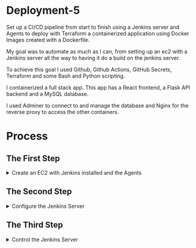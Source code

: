 # Deployment-5

Set up a CI/CD pipeline from start to finish using a Jenkins server and Agents to deploy with Terraform a containerized application using Docker Images created with a Dockerfile. 

My goal was to automate as much as I can, from setting up an ec2 with a Jenkins server all the way to having it do a build on the jenkins server. 

To achieve this goal I used Github, Github Actions, GitHub Secrets, Terraform and some Bash and Python scripting. 

I containerized a full stack app. This app has a React frontend, a Flask API backend and a MySQL database. 

I used Adminer to connect to and manage the database and Nginx for the reverse proxy to access the other containers. 

# Process

## The First Step

<details>

<summary>Create an EC2 with Jenkins installed and the Agents</summary>

<br>

- I used a GitHub Actions work flow to achieve this along with GitHub Secrets to create variables and pass arugments or replace place holders such as `~User~`. 

- The workflow [Deploy-Pipeline](https://github.com/RichardDeodutt/Deployment-5/blob/main/.github/workflows/Deploy-Pipeline.yml) will use the terraform files for [Pipeline](https://github.com/RichardDeodutt/Deployment-5/tree/main/Terraform/Pipeline) to create a EC2 and install Jenkins along with everything the server should have doing the initial setup. It does the same for the Agents. It uses `SSH` and [Bash scripts](https://github.com/RichardDeodutt/Deployment-5/tree/main/Scripts) to install Jenkins and the other software needed. This assumes you already have a `keypair` created and a `security group` with port `22` and `80` open to use. You need to set the `keypair` and `security group` names in the terraform files to yours along with using your `region`. This can be done by setting the secrets: `BUCKET_NAME`, `TABLE_NAME`, `AWS_REGION`, `AWS_AMI`, `AWS_ITYPE`, `AWS_KEYNAME` and `AWS_SECGROUPNAME`. The secrets will replace the placeholders using the [replacer](https://raw.githubusercontent.com/RichardDeodutt/Deployment-5/main/Utilities/replacer.py) when run by the workflow. 

- To store the state file I used a `S3 bucket` and a `Dynamodb table` to store a `statelock`. There are more terraform files for the [Backend](https://github.com/RichardDeodutt/Deployment-5/tree/main/Terraform/Remote-S3) to create it but this needs to be changed to be `unique`, it can't be the same as mine. I created the workflow [Init-Remote-Statefile](https://github.com/RichardDeodutt/Deployment-5/blob/main/.github/workflows/Init-Remote-Statefile.yml) to initialize the backend. Setting the secrets: `BUCKET_NAME`, `TABLE_NAME` and `AWS_REGION` to yours will allow it to function correctly. 

- Using the state file I created a workflow [Release-Jenkins](https://github.com/RichardDeodutt/Deployment-5/blob/main/.github/workflows/Release-Jenkins.yml) to `destroy` the infrastructure when done with it. 

- I created a workflow [Redeploy-Jenkins](https://github.com/RichardDeodutt/Deployment-5/blob/main/.github/workflows/Redeploy-Jenkins.yml) to saved time if I wanted to `restart from scratch` by first `destroying` the infrastructure and then `creating` it again. It `recreates` everything from scratch. 

- The workflows that deploy the Jenkins server do some inital configurations using the Jenkins API, Jenkins CLI and a generated [Groovy script](https://github.com/RichardDeodutt/Deployment-5/blob/main/Configs/jenkins-configure.groovy) to setup things such as the username, password and plugins. 

- (Nginx)[https://github.com/RichardDeodutt/Deployment-5/blob/main/Configs/server-nginx-default] is used as a reverse proxy to use port 80. 

</details>

## The Second Step

<details>

<summary>Configure the Jenkins Server</summary>

<br>

- I created a workflow [Post-Config-Jenkins](https://github.com/RichardDeodutt/Deployment-5/blob/main/.github/workflows/Post-Config-Jenkins.yml) to configure Jenkins so you don't have to use the web UI. It uses SSH to run scripts that uses the Jenkins CLI and some [xml templates](https://github.com/RichardDeodutt/Deployment-5/tree/main/Configs).

- It creates the [Secrets](https://github.com/RichardDeodutt/Deployment-5/blob/main/Configs/credential-secret-jenkins-default.xml), [Credentials](https://github.com/RichardDeodutt/Deployment-5/blob/main/Configs/credential-cred-jenkins-default.xml), [SSH-Key](https://github.com/RichardDeodutt/Deployment-5/blob/main/Configs/credential-ssh-jenkins-default.xml), [Nodes or Agents](https://github.com/RichardDeodutt/Deployment-5/blob/main/Configs/node-jenkins-default.xml) and also the [build job or project](https://github.com/RichardDeodutt/Deployment-5/blob/main/Configs/job-build-jenkins-default.xml) for Deployment-5 while making sure it `dosn't run automatically` by canceling the first auto build. 

</details>

## The Third Step

<details>

<summary>Control the Jenkins Server</summary>

<br>

- I made a workflow [Execute-Jenkins-Build-Job](https://github.com/RichardDeodutt/Deployment-5/blob/main/.github/workflows/Execute-Jenkins-Build-Job.yml) that allows me to run the `build job`  without using the web UI all from the `Github Actions` page. I could use a `webhook` and `update` the `forked repository` to automatically have it `build` but this workflow gived me the ability to run the build `whenever` I want. 

- I also made a workflow [Update-Forked-Repo](https://github.com/RichardDeodutt/Deployment-5/blob/main/.github/workflows/Update-Forked-Repo.yml) that allow me to automatically update the forked repo with the changes in the [Modified-Application-Files](https://github.com/RichardDeodutt/Deployment-5/tree/main/Modified-Application-Files) directory. I make the changes `manually` to `Modified-Application-Files` and once this repository is `updated` I can run this workflow to `update` the `forked` repository automatically. It only overwrites existing files and won't delete existing files in the forked repo for safety. 

- There is also a workflow [Build-and-Test](https://github.com/RichardDeodutt/Deployment-5/blob/main/.github/workflows/Build-and-Test.yml) I made to do unit tests on the scripts to make sure they don't break accidentally. 

- The scripts in the [Runners](https://github.com/RichardDeodutt/Deployment-5/tree/main/Runners) directory run the scrips in the [Scripts](https://github.com/RichardDeodutt/Deployment-5/tree/main/Scripts) directory. 

# Secrets/Variables

<details>

<summary>Show Secrets/Variables</summary>

<br>

- AWS_ACCESS_KEY_ID 

    - AWS IAM User with AdministratorAccess, their Access Key ID. 

        Secrets/Variables:

        ```
        AWS_ACCESS_KEY_ID
        ```

        Example Below: 

        ```
        AKIAXIDF5EYC4GKLMXNZ
        ```

- AWS_SECRET_ACCESS_KEY 

    - AWS IAM User with AdministratorAccess, their Secret Access Key ID. 

        Secrets/Variables:

        ```
        AWS_SECRET_ACCESS_KEY
        ```

        Example Below: 

        ```
        nhsi9mxRJfZYUx/HKS4jJ1rK4tcbJwH+pzg3I+nD
        ```

- AWS_SSH_KEY_BASE64 

    - AWS SSH Key Pair to SSH into the Jenkins Server and Agents EC2 in base64 format using the base64 command. 

        Secrets/Variables:

        ```
        AWS_SSH_KEY_BASE64
        ```

        Example Below: 

        ```
        cat ~/.ssh/Tokyo.pem | base64
        ```

- JENKINS_USERNAME 

    - Desired Jenkins username to create the Jenkins Server with. 

        Secrets/Variables:

        ```
        JENKINS_USERNAME
        ```

        Example Below: 

        ```
        Jeff
        ```

- JENKINS_PASSWORD 

    - Desired Jenkins password to create the Jenkins Server with. 

        Secrets/Variables:

        ```
        JENKINS_PASSWORD
        ```

        Example Below: 

        ```
        password1234
        ```

- JENKINS_EMAIL 

    - Desired Jenkins admin email to create the Jenkins Server with. 

        Secrets/Variables:

        ```
        JENKINS_EMAIL
        ```

        Example Below: 

        ```
        Jeff@gmail.com
        ```

- USER_GITHUB_USERNAME 

    - Your Github Username to access your forked repo. 

        Secrets/Variables:

        ```
        USER_GITHUB_USERNAME
        ```

        Example Below: 

        ```
        BossJeff
        ```

- USER_GITHUB_TOKEN 

    - Your Github Personal Access token to access your forked repo. 

        Secrets/Variables:

        ```
        USER_GITHUB_TOKEN
        ```

        Example Below: 

        ```
        ghp_l5W2WQ0vrQIOaNmApxv2ygBIvDXoxj2EllWd
        ```

- JENKINS_JOB_NAME 

    - The name of the Build Job or Project Jenkins uses. Must contain no spaces or dots. 

        Secrets/Variables:

        ```
        JENKINS_JOB_NAME
        ```

        Example Below: 

        ```
        Deployment-5
        ```

- JENKINS_GITHUB_REPO_URL 

    - The url of the forked repo. 

        Secrets/Variables:

        ```
        JENKINS_GITHUB_REPO_URL
        ```

        Example Below: 

        ```
        https://github.com/RichardDeodutt/kuralabs_deployment_4
        ```

- THIS_GITHUB_REPO_URL

    - The url of this repo or if this is a fork of the original then the url of this forked repo. 

        Secrets/Variables:

        ```
        THIS_GITHUB_REPO_URL
        ```

        Example Below: 

        ```
        https://github.com/RichardDeodutt/Deployment-5
        ```

- USER_GITHUB_SSH_KEY_BASE64

    - Your GitHub SSH key to do a push in base64 format using the base64 command. 

        Secrets/Variables:

        ```
        USER_GITHUB_SSH_KEY_BASE64
        ```

        Example Below: 

        ```
        cat ~/.ssh/id_rsa | base64
        ```

- USER_GITHUB_EMAIL

    - Your GitHub email to author a commit can be the same as the JENKINS_EMAIL. 

        Secrets/Variables:

        ```
        USER_GITHUB_EMAIL
        ```

        Example Below: 

        ```
        Jeff@gmail.com
        ```

- BUCKET_NAME

    - Your S3 bucket name for storing the Terraform statefile. Must not be already generated and contain no spaces or dots. 

        Secrets/Variables:

        ```
        BUCKET_NAME
        ```

        Example Below: 

        ```
        terraform-remote-statefile-store-d10
        ```

- TABLE_NAME

    - Your DynamoDB table name for storing the lockfile of the Terraform statefile. Must not be already generated and contain no spaces or dots. 

        Secrets/Variables:

        ```
        TABLE_NAME
        ```

        Example Below: 

        ```
        terraform_state_lock_table-d10
        ```

- AWS_REGION

    - Your region of choice for AWS to use when creating the Jenkins Server and Agents. 

        Secrets/Variables:

        ```
        AWS_REGION
        ```

        Example Below: 

        ```
        ap-northeast-1
        ```

- AWS_AMI

    - Your AMI to use for your EC2 based on the region selected. 

        Secrets/Variables:

        ```
        AWS_AMI
        ```

        Example Below: 

        ```
        ami-03f4fa076d2981b45
        ```

- AWS_ITYPE

    - Your itype to use for your EC2 based on your needs. 

        Secrets/Variables:

        ```
        AWS_ITYPE
        ```

        Example Below: 

        ```
        t2.micro
        ```

- AWS_KEYNAME

    - Your keyname to use for your EC2 based on your SSH Keys generated on AWS. Must be already generated. Must be already generated and contain no spaces or dots. 

        Secrets/Variables:

        ```
        AWS_KEYNAME
        ```

        Example Below: 

        ```
        Tokyo
        ```

- AWS_SECGROUPNAME

    - Your secgroupname to use for your EC2 based on your security groups Created on AWS. Must be already generated and contain no spaces or dots. 

        Secrets/Variables:

        ```
        AWS_SECGROUPNAME
        ```

        Example Below: 

        ```
        Jenkins
        ```

- DOCKERHUB_USR

    - Your username to login to DockerHub. Cannot contain spaces or dots. 

        Secrets/Variables:

        ```
        DOCKERHUB_USR
        ```

        Example Below: 

        ```
        Jeff
        ```

- DOCKERHUB_PWD

    - Your password to login to DockerHub. Cannot contain spaces or dots or some punctuation characters. 

        Secrets/Variables:

        ```
        DOCKERHUB_PWD
        ```

        Example Below: 

        ```
        2WQ0vrQI
        ```

</details>

# Diagram

<details>

<summary>Show Diagram</summary>

<br>

<p align="center">
<a href="https://github.com/RichardDeodutt/Deployment-5/blob/main/Images/Diagram.drawio.png"><img src="https://github.com/RichardDeodutt/Deployment-5/blob/main/Images/Diagram.drawio.png" />
</p>

</details>

# Notes

- The Jenkins Server seems to become unresponsive during cypress test it might be because of not enough resources so I moved it to the Terraform Agent to do the test. 

- Containers communicate to each other using localhost and the nginx container is the link connecting it to the loadbalancer and therefore the internet. 

- The `Docker Agent` builds the Dockerfile images and pushes it to `Dockerhub`. You have to use the same [repo names](https://hub.docker.com/u/richarddeodutt) or change the files to match the names you want to use. 

- The `Terraform Agent` will `Deploy` the Docker Images to `ECS` and do the `Cypress E2E` test. 

- Port `80` on the loadbalancer is the `frontend`.

- Port `5000` on the loadbalancer is the `backend`.

- Port `9000` on the loadbalancer is the `adminer`.

- All the Github Secrets are required to function correctly. 

# Issues 

- Sometimes apt fails because of `broken packages` or other reason making this system `not 100% reliable`. The broken packages issue is handled as a warning and ignored. 

- Sometimes the Jenkins server plugin downloads can fail for `unknown reasons` and it times out, currently a unhandled situation. There seems to be issues with dependencies so you have to manually go to the Jenkins Server and fix them. Does `not happen frequently`. 

- Stopping a job when it's building the tools might cause issues with npm so using a time based method is `unreliable as it guesses` when it starts. Need a better method to check when it auto starts the first job and cancels it or a way to have it `not auto start a first job`. There also seems to be some sort of `memory leak` that makes it impossible to complete the build tools stage when `it was run on the Jenkins Server node` due to lack of `RAM` on a t2.micro `over time`. 

- On Adminer using `localhost` does not work and you need to use `127.0.0.1` instead for some `strange reason`. 

- Security is a huge issue with this setup and using secrets to replace the database password in the public repo and other sensitive information would greatly improve security. 

# Improvements 

- With some more times I can work on the Issues

- Maybe I could use Ansible to do the configuration of Jenkins. 

- Improve the Terraform files to create the secuirty group and keypair and other resources it needs for the Jenkins Server. 

- Making this system less unstable. 

- Tidy up the code to be more readable espeically those bash scripts, they need more functions. 

- Right now I have one container with Nginx but I could potentially have more for redundancy or just have them in it's own task and have several replicas of it all being pointed at by the load balancer. 

- Improve security. 

# Index

- [.github/workflows](https://github.com/RichardDeodutt/Deployment-5/tree/main/.github/workflows) the Github Actions Workflows. 

- [Configs](https://github.com/RichardDeodutt/Deployment-5/tree/main/Configs) the configuration files used in some scripts. 

- [Images](https://github.com/RichardDeodutt/Deployment-5/tree/main/Images) the images used for this repo. 

- [Modified-Application-Files](https://github.com/RichardDeodutt/Deployment-5/tree/main/Modified-Application-Files) the files modified for the fork. 

- [Runners](https://github.com/RichardDeodutt/Deployment-5/tree/main/Runners) single bash scripts that runs other bash scripts. 

- [Scripts](https://github.com/RichardDeodutt/Deployment-5/tree/main/Scripts) bash scripts that accomplish tasks. These are being unit test every build. 

- [Terraform](https://github.com/RichardDeodutt/Deployment-5/tree/main/Terraform) Holds the terraform files for the pipeline and remote statefile. 

- [Utilities](https://github.com/RichardDeodutt/Deployment-5/tree/main/Utilities) utilities such as a python script that replaces text with other text. 